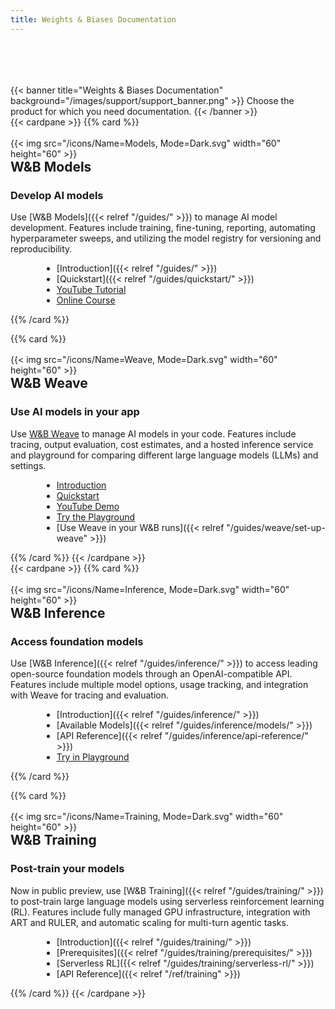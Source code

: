 ```yaml
---
title: Weights & Biases Documentation
---
```


<div style="padding-top:50px;">&nbsp;</div>
<div style="max-width:1600px; margin: 0 auto">
{{< banner title="Weights & Biases Documentation" background="/images/support/support_banner.png" >}}
Choose the product for which you need documentation.
{{< /banner >}}

<div class="top-row-cards">
{{< cardpane >}}
{{% card %}}<div onclick="window.location.href='/guides'" style="cursor: pointer;">

<div className="card-banner-icon" style="float:left;margin-right:10px !important; margin-top: -12px !important">
{{< img src="/icons/Name=Models, Mode=Dark.svg" width="60" height="60" >}}
</div>
<h2>W&B Models</h2>

### Develop AI models

Use [W&B Models]({{< relref "/guides/" >}}) to manage AI model development. Features include training, fine-tuning, reporting, automating hyperparameter sweeps, and utilizing the model registry for versioning and reproducibility.

- [Introduction]({{< relref "/guides/" >}})
- [Quickstart]({{< relref "/guides/quickstart/" >}})
- [YouTube Tutorial](https://www.youtube.com/watch?v=tHAFujRhZLA)
- [Online Course](https://wandb.ai/site/courses/101/)

</div>{{% /card %}}

{{% card %}}<div onclick="window.location.href='https://weave-docs.wandb.ai'" style="cursor: pointer;">

<div className="card-banner-icon" style="float:left;margin-right:10px !important; margin-top: -12px !important">
{{< img src="/icons/Name=Weave, Mode=Dark.svg" width="60" height="60" >}}
</div>
<h2>W&B Weave</h2>

### Use AI models in your app

Use [W&B Weave](https://weave-docs.wandb.ai/) to manage AI models in your code. Features include tracing, output evaluation, cost estimates, and a hosted inference service and playground for comparing different large language models (LLMs) and settings.

- [Introduction](https://weave-docs.wandb.ai/)
- [Quickstart](https://weave-docs.wandb.ai/quickstart)
- [YouTube Demo](https://www.youtube.com/watch?v=IQcGGNLN3zo)
- [Try the Playground](https://weave-docs.wandb.ai/guides/tools/playground/)
- [Use Weave in your W&B runs]({{< relref "/guides/weave/set-up-weave" >}})

</div>{{% /card %}}
{{< /cardpane >}}

</div>

<div class="bottom-row-cards">
{{< cardpane >}}
{{% card %}}<div onclick="window.location.href='/guides/inference/'" style="cursor: pointer;">

<div className="card-banner-icon" style="float:left;margin-right:10px !important; margin-top: -12px !important">
{{< img src="/icons/Name=Inference, Mode=Dark.svg" width="60" height="60" >}}
</div>
<h2>W&B Inference</h2>

### Access foundation models

Use [W&B Inference]({{< relref "/guides/inference/" >}}) to access leading open-source foundation models through an OpenAI-compatible API. Features include multiple model options, usage tracking, and integration with Weave for tracing and evaluation.

- [Introduction]({{< relref "/guides/inference/" >}})
- [Available Models]({{< relref "/guides/inference/models/" >}})
- [API Reference]({{< relref "/guides/inference/api-reference/" >}})
- [Try in Playground](https://wandb.ai/inference)

</div>{{% /card %}}

{{% card %}}<div onclick="window.location.href='/guides/training/'" style="cursor: pointer;">

<div className="card-banner-icon" style="float:left;margin-right:10px !important; margin-top: -12px !important">
{{< img src="/icons/Name=Training, Mode=Dark.svg" width="60" height="60" >}}
</div>
<h2>W&B Training</h2>

### Post-train your models

Now in public preview, use [W&B Training]({{< relref "/guides/training/" >}}) to post-train large language models using serverless reinforcement learning (RL). Features include fully managed GPU infrastructure, integration with ART and RULER, and automatic scaling for multi-turn agentic tasks.

- [Introduction]({{< relref "/guides/training/" >}})
- [Prerequisites]({{< relref "/guides/training/prerequisites/" >}})
- [Serverless RL]({{< relref "/guides/training/serverless-rl/" >}})
- [API Reference]({{< relref "/ref/training" >}})

</div>{{% /card %}}
{{< /cardpane >}}

</div>

<!-- End max-width constraing -->
</div>
<!-- HTML override just for landing page -->
<style>
.td-card-group { margin: 0 auto }
p { overflow: hidden; display: block; }
ul { margin-left: 50px; }

/* Make all cards uniform size in 2x2 grid */
.top-row-cards .td-card-group,
.bottom-row-cards .td-card-group {
    max-width: 100%;
    display: flex;
    justify-content: center;
}

.td-card {
    max-width: 480px !important;
    min-width: 480px !important;
    margin: 0.75rem !important;
    flex: 0 0 auto;
}

/* Ensure consistent height for all cards */
.td-card .card {
    height: 100%;
    min-height: 320px;
}
</style>
